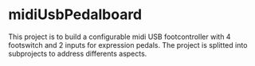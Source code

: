 # midiUsbPedalboard

This project is to build a configurable midi USB footcontroller with 4
footswitch and 2 inputs for expression pedals. The project is splitted into
subprojects to address differents aspects.

